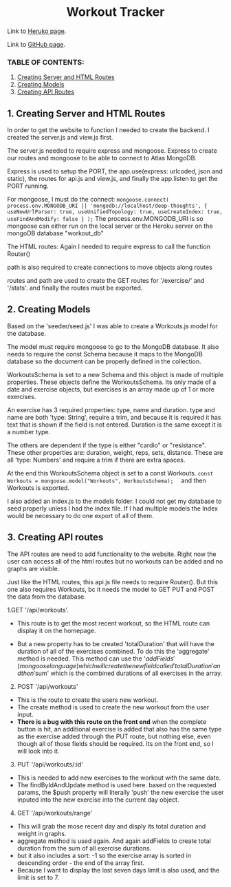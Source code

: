 <h1 align ="center"> Workout Tracker </h1>

Link to [Heruko page](https://workout-tracker200.herokuapp.com/).

Link to [GitHub page](https://github.com/ksfallon/Workout-Tracker).

### **TABLE OF CONTENTS:**
1. [Creating Server and HTML Routes](#1-creating-server-and-html-routes)
2. [Creating Models](#1-creating-models)
3. [Creating API Routes](#1-creating-api-routes)

## 1. Creating Server and HTML Routes
In order to get the website to function I needed to create the backend. I created the server.js and view.js first. 

The server.js needed to require express and mongoose. Express to create our routes and mongoose to be able to connect to Atlas MongoDB.

Express is used to setup the PORT, the app.use(express: urlcoded, json and static), the routes for api.js and view.js, and finally the app.listen to get the PORT running.

For mongoose, I must do the connect:
`mongoose.connect(
  process.env.MONGODB_URI || 'mongodb://localhost/deep-thoughts',
  {
    useNewUrlParser: true,
    useUnifiedTopology: true,
    useCreateIndex: true,
    useFindAndModify: false
  }
);`
The process.env.MONGODB_URI is so mongoose can either run on the local server or the Heroku server on the mongoDB database "workout_db"

The HTML routes:
Again I needed to require express to call the function Router()

path is also required to create connections to move objects along routes

routes and path are used to create the GET routes for '/exercise/' and '/stats'. and finally the routes must be exported.
## 2. Creating Models

Based on the 'seeder/seed.js' I was able to create a Workouts.js model for the database.

The model must require mongoose to go to the MongoDB database. It also needs to require the const Schema because it maps to the MongoDB database so the document can be properly defined in the collection.

WorkoutsSchema is set to a new Schema and this object is made of multiple properties. These objects define the WorkoutsSchema. Its only made of a date and exercise objects, but exercises is an array made up of 1 or more exercises. 

An exercise has 3 required properties: type, name and duration. type and name are both 'type: String', require a trim, and because it is required it has text that is shown if the field is not entered. Duration is the same except it is a number type.

The others are dependent if the type is either "cardio" or "resistance". These other properties are: duration, weight, reps, sets, distance. These are all 'type: Numbers' and require a trim if there are extra spaces.

At the end this WorkoutsSchema object is set to a const Workouts.
`const Workouts = mongoose.model("Workouts", WorkoutsSchema); 
`
and then Workouts is exported.

I also added an index.js to the models folder. I could not get my database to seed properly unless I had the index file. If I had multiple models the Index would be necessary to do one export of all of them.
## 3. Creating API routes
The API routes are need to add functionality to the website. Right now the user can access all of the html routes but no workouts can be added and no graphs are visible.

Just like the HTML routes, this api.js file needs to require Router(). But this one also requires Workouts, bc it needs the model to GET PUT and POST the data from the database.

1.GET '/api/workouts'. 
- This route is to get the most recent workout, so the HTML route can display it on the homepage.

- But a new property has to be created 'totalDuration' that will have the duration of all of the exercises combined. To do this the 'aggregate' method is needed. This method can use the '$addFields'(mongoose language) which will create the new field called 'totalDuration' and then '$sum' which is the combined durations of all exercises in the array.

2. POST '/api/workouts'
- This is the route to create the users new workout.
- The create method is used to create the new workout from the user input.
- **There is a bug with this route on the front end** when the complete button is hit, an additional exercise is added that also has the same type as the exercise added through the PUT route, but nothing else, even though all of those fields should be required. Its on the front end, so I will look into it.

3. PUT '/api/workouts/:id'
- This is needed to add new exercises to the workout with the same date.
- The findByIdAndUpdate method is used here. based on the requested params, the $push property will literally 'push' the new exercise the user inputed into the new exercise into the current day object.

4. GET '/api/workouts/range'
- This will grab the mose recent day and disply its total duration and weight in graphs.
- aggregate method is used again. And again addFields to create total duration from the sum of all exercise durations.
- but it also includes a sort: -1 so the exercise array is sorted in descending order - the end of the array first.
- Because I want to display the last seven days limit is also used, and the limit is set to 7.
 

